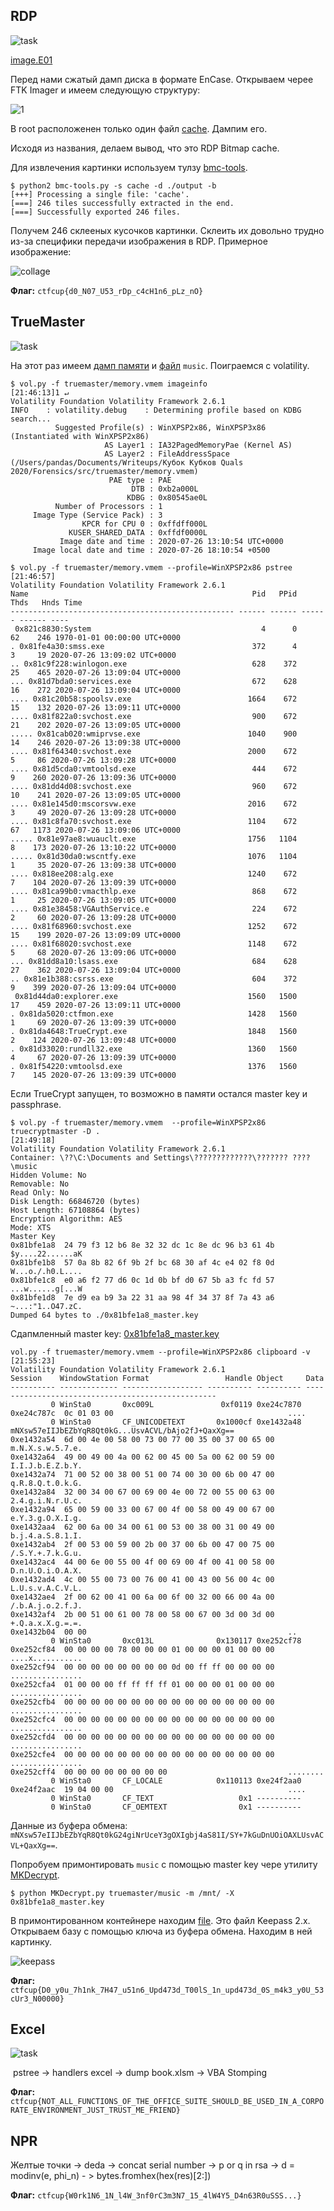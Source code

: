 ## RDP 

![task](./src/RDP.png)

[image.E01](./src/image.E01)

Перед нами сжатый дамп диска в формате EnCase. Открываем черее FTK Imager и имеем следующую структуру: 

![1](./src/1.png)

В root расположенен только один файл [cache](.src/cache). Дампим его. 

Исходя из названия, делаем вывод, что это RDP Bitmap cache. 

Для извлечения картинки используем тулзу [bmc-tools](https://github.com/ANSSI-FR/bmc-tools). 

```
$ python2 bmc-tools.py -s cache -d ./output -b
[+++] Processing a single file: 'cache'.
[===] 246 tiles successfully extracted in the end.
[===] Successfully exported 246 files.
```


Получем 246 склееных кусочков картинки. Склеить их довольно трудно из-за специфики передачи изображения в RDP. Примерное изображение:

![collage](./src/RDP_collage.png)


**Флаг:** `сtfcup{d0_N07_U53_rDp_c4cH1n6_pLz_nO}`

## TrueMaster

![task](./src/TrueMaster.png)

На этот раз имеем [дамп памяти](./src/truemaster/memory.vmem.zip) и [файл](./src/truemaster/music) `music`.
Поиграемся с volatility. 

```
$ vol.py -f truemaster/memory.vmem imageinfo                                   [21:46:13]1 ↵
Volatility Foundation Volatility Framework 2.6.1
INFO    : volatility.debug    : Determining profile based on KDBG search...
          Suggested Profile(s) : WinXPSP2x86, WinXPSP3x86 (Instantiated with WinXPSP2x86)
                     AS Layer1 : IA32PagedMemoryPae (Kernel AS)
                     AS Layer2 : FileAddressSpace (/Users/pandas/Documents/Writeups/Кубок Кубков Quals 2020/Forensics/src/truemaster/memory.vmem)
                      PAE type : PAE
                           DTB : 0xb2a000L
                          KDBG : 0x80545ae0L
          Number of Processors : 1
     Image Type (Service Pack) : 3
                KPCR for CPU 0 : 0xffdff000L
             KUSER_SHARED_DATA : 0xffdf0000L
           Image date and time : 2020-07-26 13:10:54 UTC+0000
     Image local date and time : 2020-07-26 18:10:54 +0500
```

```
$ vol.py -f truemaster/memory.vmem --profile=WinXPSP2x86 pstree                                         [21:46:57]
Volatility Foundation Volatility Framework 2.6.1
Name                                                  Pid   PPid   Thds   Hnds Time
-------------------------------------------------- ------ ------ ------ ------ ----
 0x821c8830:System                                      4      0     62    246 1970-01-01 00:00:00 UTC+0000
. 0x81fe4a30:smss.exe                                 372      4      3     19 2020-07-26 13:09:02 UTC+0000
.. 0x81c9f228:winlogon.exe                            628    372     25    465 2020-07-26 13:09:04 UTC+0000
... 0x81d7bda0:services.exe                           672    628     16    272 2020-07-26 13:09:04 UTC+0000
.... 0x81c20b58:spoolsv.exe                          1664    672     15    132 2020-07-26 13:09:11 UTC+0000
.... 0x81f822a0:svchost.exe                           900    672     21    202 2020-07-26 13:09:05 UTC+0000
..... 0x81cab020:wmiprvse.exe                        1040    900     14    246 2020-07-26 13:09:38 UTC+0000
.... 0x81f64340:svchost.exe                          2000    672      5     86 2020-07-26 13:09:28 UTC+0000
.... 0x81d5cda0:vmtoolsd.exe                          444    672      9    260 2020-07-26 13:09:36 UTC+0000
.... 0x81dd4d08:svchost.exe                           960    672     10    241 2020-07-26 13:09:05 UTC+0000
.... 0x81e145d0:mscorsvw.exe                         2016    672      3     49 2020-07-26 13:09:28 UTC+0000
.... 0x81c8fa70:svchost.exe                          1104    672     67   1173 2020-07-26 13:09:06 UTC+0000
..... 0x81e97ae8:wuauclt.exe                         1756   1104      8    173 2020-07-26 13:10:22 UTC+0000
..... 0x81d30da0:wscntfy.exe                         1076   1104      1     35 2020-07-26 13:09:38 UTC+0000
.... 0x818ee208:alg.exe                              1240    672      7    104 2020-07-26 13:09:39 UTC+0000
.... 0x81ca99b0:vmacthlp.exe                          868    672      1     25 2020-07-26 13:09:05 UTC+0000
.... 0x81e38458:VGAuthService.e                       224    672      2     60 2020-07-26 13:09:28 UTC+0000
.... 0x81f68960:svchost.exe                          1252    672     15    199 2020-07-26 13:09:09 UTC+0000
.... 0x81f68020:svchost.exe                          1148    672      5     68 2020-07-26 13:09:06 UTC+0000
... 0x81dd8a10:lsass.exe                              684    628     27    362 2020-07-26 13:09:04 UTC+0000
.. 0x81e1b388:csrss.exe                               604    372      9    399 2020-07-26 13:09:04 UTC+0000
 0x81d44da0:explorer.exe                             1560   1500     17    459 2020-07-26 13:09:11 UTC+0000
. 0x81da5020:ctfmon.exe                              1428   1560      1     69 2020-07-26 13:09:39 UTC+0000
. 0x81da4648:TrueCrypt.exe                           1848   1560      2    124 2020-07-26 13:09:48 UTC+0000
. 0x81d33020:rundll32.exe                            1360   1560      4     67 2020-07-26 13:09:39 UTC+0000
. 0x81f54220:vmtoolsd.exe                            1376   1560      7    145 2020-07-26 13:09:39 UTC+0000
```

Если TrueCrypt запущен, то возможно в памяти остался master key и passphrase.

```
$ vol.py -f truemaster/memory.vmem  --profile=WinXPSP2x86 truecryptmaster -D .                                                                                                                                              [21:49:18]
Volatility Foundation Volatility Framework 2.6.1
Container: \??\C:\Documents and Settings\?????????????\??????? ????\music
Hidden Volume: No
Removable: No
Read Only: No
Disk Length: 66846720 (bytes)
Host Length: 67108864 (bytes)
Encryption Algorithm: AES
Mode: XTS
Master Key
0x81bfe1a8  24 79 f3 12 b6 8e 32 32 dc 1c 8e dc 96 b3 61 4b   $y....22......aK
0x81bfe1b8  57 0a 8b 82 6f 9b 2f bc 68 30 af 4c e4 02 f8 0d   W...o./.h0.L....
0x81bfe1c8  e0 a6 f2 77 d6 0c 1d 0b bf d0 67 5b a3 fc fd 57   ...w......g[...W
0x81bfe1d8  7e d9 ea b9 3a 22 31 aa 98 4f 34 37 8f 7a 43 a6   ~...:"1..O47.zC.
Dumped 64 bytes to ./0x81bfe1a8_master.key
```

Сдапмленный master key: [0x81bfe1a8_master.key](./src/0x81bfe1a8_master.key)

```
vol.py -f truemaster/memory.vmem --profile=WinXPSP2x86 clipboard -v                                                                                                                                [21:55:23]
Volatility Foundation Volatility Framework 2.6.1
Session    WindowStation Format                 Handle Object     Data                                              
---------- ------------- ------------------ ---------- ---------- --------------------------------------------------
         0 WinSta0       0xc009L               0xf0119 0xe24c7870                                                   
0xe24c787c  0c 01 03 00                                       ....
         0 WinSta0       CF_UNICODETEXT       0x1000cf 0xe1432a48 mNXsw57eIIJbEZbYqR8Qt0kG...UsvACVL/bAjo2fJ+QaxXg==
0xe1432a54  6d 00 4e 00 58 00 73 00 77 00 35 00 37 00 65 00   m.N.X.s.w.5.7.e.
0xe1432a64  49 00 49 00 4a 00 62 00 45 00 5a 00 62 00 59 00   I.I.J.b.E.Z.b.Y.
0xe1432a74  71 00 52 00 38 00 51 00 74 00 30 00 6b 00 47 00   q.R.8.Q.t.0.k.G.
0xe1432a84  32 00 34 00 67 00 69 00 4e 00 72 00 55 00 63 00   2.4.g.i.N.r.U.c.
0xe1432a94  65 00 59 00 33 00 67 00 4f 00 58 00 49 00 67 00   e.Y.3.g.O.X.I.g.
0xe1432aa4  62 00 6a 00 34 00 61 00 53 00 38 00 31 00 49 00   b.j.4.a.S.8.1.I.
0xe1432ab4  2f 00 53 00 59 00 2b 00 37 00 6b 00 47 00 75 00   /.S.Y.+.7.k.G.u.
0xe1432ac4  44 00 6e 00 55 00 4f 00 69 00 4f 00 41 00 58 00   D.n.U.O.i.O.A.X.
0xe1432ad4  4c 00 55 00 73 00 76 00 41 00 43 00 56 00 4c 00   L.U.s.v.A.C.V.L.
0xe1432ae4  2f 00 62 00 41 00 6a 00 6f 00 32 00 66 00 4a 00   /.b.A.j.o.2.f.J.
0xe1432af4  2b 00 51 00 61 00 78 00 58 00 67 00 3d 00 3d 00   +.Q.a.x.X.g.=.=.
0xe1432b04  00 00                                             ..
         0 WinSta0       0xc013L              0x130117 0xe252cf78                                                   
0xe252cf84  00 00 00 00 78 00 00 00 01 00 00 00 01 00 00 00   ....x...........
0xe252cf94  00 00 00 00 00 00 00 00 0d 00 ff ff 00 00 00 00   ................
0xe252cfa4  01 00 00 00 ff ff ff ff 01 00 00 00 01 00 00 00   ................
0xe252cfb4  00 00 00 00 00 00 00 00 00 00 00 00 00 00 00 00   ................
0xe252cfc4  00 00 00 00 00 00 00 00 00 00 00 00 00 00 00 00   ................
0xe252cfd4  00 00 00 00 00 00 00 00 00 00 00 00 00 00 00 00   ................
0xe252cfe4  00 00 00 00 00 00 00 00 00 00 00 00 00 00 00 00   ................
0xe252cff4  00 00 00 00 00 00 00 00                           ........
         0 WinSta0       CF_LOCALE            0x110113 0xe24f2aa0                                                   
0xe24f2aac  19 04 00 00                                       ....
         0 WinSta0       CF_TEXT                   0x1 ----------                                                   
         0 WinSta0       CF_OEMTEXT                0x1 ---------- 
```

Данные из буфера обмена: `mNXsw57eIIJbEZbYqR8Qt0kG24giNrUceY3gOXIgbj4aS81I/SY+7kGuDnUOiOAXLUsvACVL+QaxXg==`.

Попробуем примонтировать `music` с помощью master key чере утилиту [MKDecrypt](https://github.com/AmNe5iA/MKDecrypt).

```
$ python MKDecrypt.py truemaster/music -m /mnt/ -X 0x81bfe1a8_master.key
```

В примонтированном контейнере находим [file](./src/file.kdbx). Это файл Keepass  2.x.
Открываем базу с помощью ключа из буфера обмена. Находим в ней картинку.

![keepass](./src/keepass.png)


**Флаг:** `ctfcup{D0_y0u_7h1nk_7H47_u51n6_Upd473d_T00lS_1n_upd473d_0S_m4k3_y0U_53cUr3_N00000}`

## Excel 

![task](./src/Excel.png)

 pstree -> handlers excel -> dump book.xlsm -> VBA Stomping 

**Флаг:** `ctfcup{NOT_ALL_FUNCTIONS_OF_THE_OFFICE_SUITE_SHOULD_BE_USED_IN_A_CORPORATE_ENVIRONMENT_JUST_TRUST_ME_FRIEND}`

## NPR 

Желтые точки -> deda -> concat serial number -> p or q in rsa -> d = modinv(e, phi_n) - > bytes.fromhex(hex(res)[2:])

**Флаг:** `ctfcup{W0rk1N6_1N_l4W_3nf0rC3m3N7_15_4lW4Y5_D4n63R0uSSS...}`